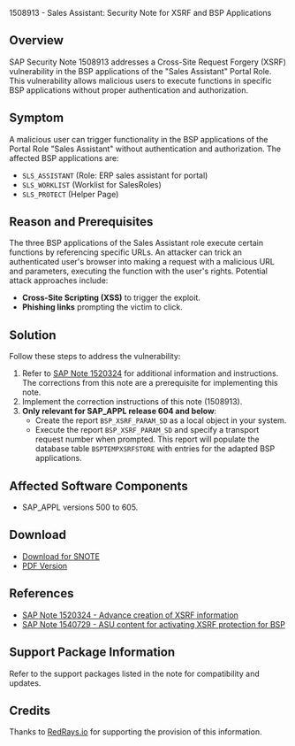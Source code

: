1508913 - Sales Assistant: Security Note for XSRF and BSP Applications

## Overview

SAP Security Note 1508913 addresses a Cross-Site Request Forgery (XSRF) vulnerability in the BSP applications of the "Sales Assistant" Portal Role. This vulnerability allows malicious users to execute functions in specific BSP applications without proper authentication and authorization.

## Symptom

A malicious user can trigger functionality in the BSP applications of the Portal Role "Sales Assistant" without authentication and authorization. The affected BSP applications are:

- `SLS_ASSISTANT` (Role: ERP sales assistant for portal)
- `SLS_WORKLIST` (Worklist for SalesRoles)
- `SLS_PROTECT` (Helper Page)

## Reason and Prerequisites

The three BSP applications of the Sales Assistant role execute certain functions by referencing specific URLs. An attacker can trick an authenticated user's browser into making a request with a malicious URL and parameters, executing the function with the user's rights. Potential attack approaches include:

- **Cross-Site Scripting (XSS)** to trigger the exploit.
- **Phishing links** prompting the victim to click.

## Solution

Follow these steps to address the vulnerability:

1. Refer to [SAP Note 1520324](https://me.sap.com/notes/1520324) for additional information and instructions. The corrections from this note are a prerequisite for implementing this note.
2. Implement the correction instructions of this note (1508913).
3. **Only relevant for SAP_APPL release 604 and below**:
   - Create the report `BSP_XSRF_PARAM_SD` as a local object in your system.
   - Execute the report `BSP_XSRF_PARAM_SD` and specify a transport request number when prompted. This report will populate the database table `BSPTEMPXSRFSTORE` with entries for the adapted BSP applications.

## Affected Software Components

- SAP_APPL versions 500 to 605.

## Download

- [Download for SNOTE](https://notesdownloads.sap.com/note/0040000008940852017)
- [PDF Version](https://me.sap.com/sap/support/sfm/notes/print/0001508913?language=en-US&token=6D2B359CC51C49DD294D82609841F8F8)

## References

- [SAP Note 1520324 - Advance creation of XSRF information](https://me.sap.com/notes/1520324)
- [SAP Note 1540729 - ASU content for activating XSRF protection for BSP](https://me.sap.com/notes/1540729)

## Support Package Information

Refer to the support packages listed in the note for compatibility and updates.

## Credits

Thanks to [RedRays.io](https://redrays.io) for supporting the provision of this information.